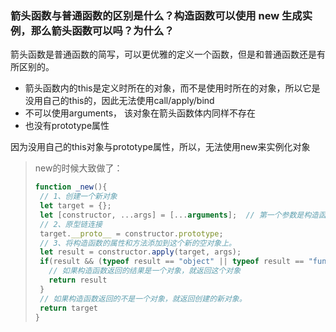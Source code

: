 ### 箭头函数与普通函数的区别是什么？构造函数可以使用 new 生成实例，那么箭头函数可以吗？为什么？

箭头函数是普通函数的简写，可以更优雅的定义一个函数，但是和普通函数还是有所区别的。

+ 箭头函数内的this是定义时所在的对象，而不是使用时所在的对象，所以它是没用自己的this的，因此无法使用call/apply/bind
+ 不可以使用arguments， 该对象在箭头函数体内同样不存在
+ 也没有prototype属性



因为没用自己的this对象与prototype属性，所以，无法使用new来实例化对象

>new的时候大致做了：
>
>```javascript
>function _new(){
>  // 1、创建一个新对象
>  let target = {};
>  let [constructor, ...args] = [...arguments];  // 第一个参数是构造函数
>  // 2、原型链连接
>  target.__proto__ = constructor.prototype;
>  // 3、将构造函数的属性和方法添加到这个新的空对象上。
>  let result = constructor.apply(target, args);
>  if(result && (typeof result == "object" || typeof result == "function")){
>    // 如果构造函数返回的结果是一个对象，就返回这个对象
>    return result
>  }
>  // 如果构造函数返回的不是一个对象，就返回创建的新对象。
>  return target
>}
>```
>
>

